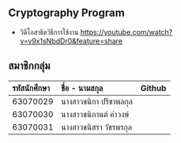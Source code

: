 ## Cryptography Program
* วิดีโอสาธิตวิธีการใช้งาน 
https://youtube.com/watch?v=v9x1sNbdDr0&feature=share

## สมาชิกกลุ่ม

| รหัสนักศึกษา| ชื่อ - นามสกุล |    Github    |
| :---         |     :---      |          :--- |
| 63070029   |นางสาวชนิกา ปรีชาพลกุล     |  |
| 63070030   |นางสาวชนิกานต์ คำวงษ์     |  |
| 63070031   |นางสาวชนิสรา วัชรพรกุล     ||
